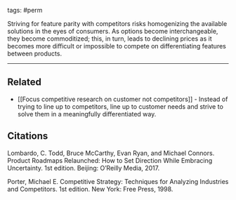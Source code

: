 tags: #perm 

Striving for feature parity with competitors risks homogenizing the available solutions in the eyes of consumers. As options become interchangeable, they become commoditized; this, in turn, leads to declining prices as it becomes more difficult or impossible to compete on differentiating features between products. 

---
## Related
- [[Focus competitive research on customer not competitors]] - Instead of trying to line up to competitors, line up to customer needs and strive to solve them in a meaningfully differentiated way.

## Citations
Lombardo, C. Todd, Bruce McCarthy, Evan Ryan, and Michael Connors. Product Roadmaps Relaunched: How to Set Direction While Embracing Uncertainty. 1st edition. Beijing: O’Reilly Media, 2017.

Porter, Michael E. Competitive Strategy: Techniques for Analyzing Industries and Competitors. 1st edition. New York: Free Press, 1998.
